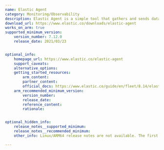 ```yaml
---
name: Elastic Agent
category: Monitoring/Observability
description: Elastic Agent is a simple tool that gathers and sends data to the Elastic Stack, making it easier to monitor and manage the systems. It helps collect logs, metrics, and security information in real-time.
download_url: https://www.elastic.co/downloads/elastic-agent
works_on_arm: true
supported_minimum_version:
    version_number: 7.12.0
    release_date: 2021/03/23


optional_info:
    homepage_url: https://www.elastic.co/elastic-agent
    support_caveats:
    alternative_options:
    getting_started_resources:
        arm_content:
        partner_content:
        official_docs: https://www.elastic.co/guide/en/fleet/8.14/elastic-agent-installation.html
    arm_recommended_minimum_version:
        version_number:
        release_date:
        reference_content:
        rationale:


optional_hidden_info:
    release_notes__supported_minimum:
    release_notes__recommended_minimum:
    other_info: Linux/ARM64 release notes are not available. The first Linux/ARM64 tar file is available in version v[7.12.0](https://artifacts.elastic.co/downloads/beats/elastic-agent/elastic-agent-7.12.0-linux-arm64.tar.gz).

---
```

